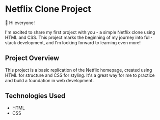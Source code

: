 # Netflix Clone Project

👋 Hi everyone!

I'm excited to share my first project with you - a simple Netflix clone using HTML and CSS. This project marks the beginning of my journey into full-stack development, and I'm looking forward to learning even more!

## Project Overview

This project is a basic replication of the Netflix homepage, created using HTML for structure and CSS for styling. It's a great way for me to practice and build a foundation in web development.

## Technologies Used

- HTML
- CSS
